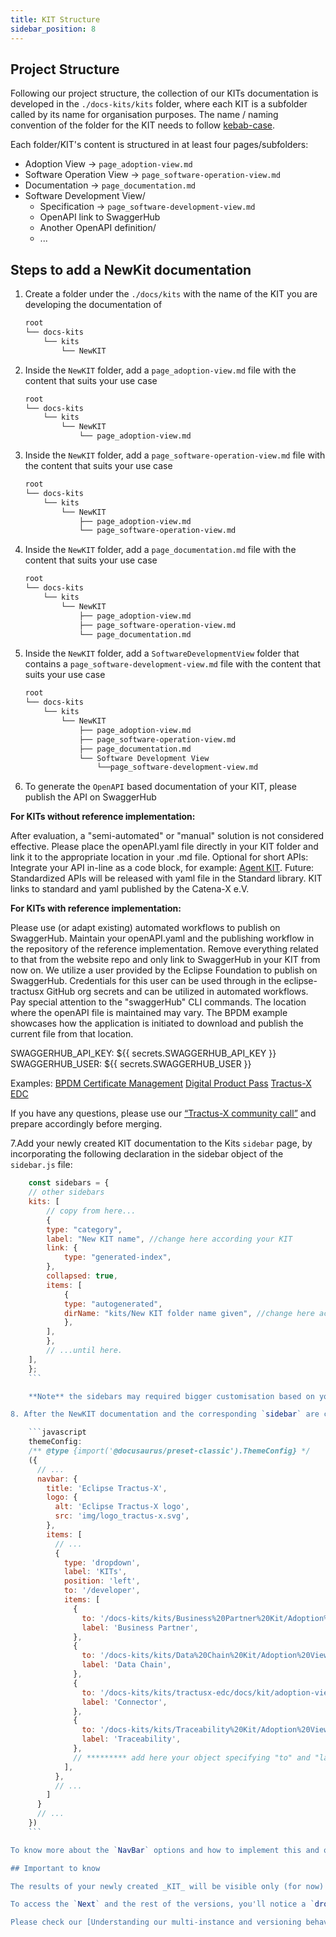 ```yaml
---
title: KIT Structure
sidebar_position: 8
---
```

## Project Structure

Following our project structure, the collection of our KITs documentation is developed in the `./docs-kits/kits` folder, where each KIT is a subfolder called by its name for organisation purposes. The name / naming convention of the folder for the KIT needs to follow [kebab-case](https://juniortoexpert.com/en/naming-convention/).

Each folder/KIT's content is structured in at least four pages/subfolders:

- Adoption View -> `page_adoption-view.md`
- Software Operation View -> `page_software-operation-view.md`
- Documentation -> `page_documentation.md`
- Software Development View/
  - Specification -> `page_software-development-view.md`
  - OpenAPI link to SwaggerHub
  - Another OpenAPI definition/
  - ...

## Steps to add a NewKit documentation

1. Create a folder under the `./docs/kits` with the name of the KIT you are developing the documentation of

    ```md
    root
    └── docs-kits
        └── kits
            └── NewKIT
    ```

2. Inside the `NewKIT` folder, add a `page_adoption-view.md` file with the content that suits your use case

    ```md
    root
    └── docs-kits
        └── kits
            └── NewKIT
                └── page_adoption-view.md
    ```

3. Inside the `NewKIT` folder, add a `page_software-operation-view.md` file with the content that suits your use case

    ```md
    root
    └── docs-kits
        └── kits
            └── NewKIT
                ├── page_adoption-view.md
                └── page_software-operation-view.md
    ```

4. Inside the `NewKIT` folder, add a `page_documentation.md` file with the content that suits your use case

    ```md
    root
    └── docs-kits
        └── kits
            └── NewKIT
                ├── page_adoption-view.md
                ├── page_software-operation-view.md
                └── page_documentation.md
    ```

5. Inside the `NewKIT` folder, add a `SoftwareDevelopmentView` folder that contains a `page_software-development-view.md` file with the content that suits your use case

    ```md
    root
    └── docs-kits
        └── kits
            └── NewKIT
                ├── page_adoption-view.md
                ├── page_software-operation-view.md
                ├── page_documentation.md
                └── Software Development View
                    └──page_software-development-view.md
    ```

6. To generate the `OpenAPI` based documentation of your KIT, please publish the API on SwaggerHub

**For KITs without reference implementation:**

After evaluation, a "semi-automated" or "manual" solution is not considered effective.
Please place the openAPI.yaml file directly in your KIT folder and link it to the appropriate location in your .md file.
Optional for short APIs: Integrate your API in-line as a code block, for example: [Agent KIT](https://eclipse-tractusx.github.io/docs-kits/kits/knowledge-agents/development-view/api/agent/agent-get/).
Future: Standardized APIs will be released with yaml file in the Standard library. KIT links to standard and yaml published by the Catena-X e.V.

**For KITs with reference implementation:**

Please use (or adapt existing) automated workflows to publish on SwaggerHub. Maintain your openAPI.yaml and the publishing workflow in the repository of the reference implementation. Remove everything related to that from the website repo and only link to SwaggerHub in your KIT from now on. We utilize a user provided by the Eclipse Foundation to publish on SwaggerHub. Credentials for this user can be used through in the eclipse-tractusx GitHub org secrets and can be utilized in automated workflows. Pay special attention to the "swaggerHub" CLI commands. The location where the openAPI file is maintained may vary. The BPDM example showcases how the application is initiated to download and publish the current file from that location.

SWAGGERHUB_API_KEY: ${{ secrets.SWAGGERHUB_API_KEY }}
      SWAGGERHUB_USER: ${{ secrets.SWAGGERHUB_USER }}

Examples:
[BPDM Certificate Management](https://github.com/eclipse-tractusx/bpdm-certificate-management/blob/main/.github/workflows/publish-swagger-hub.yaml)
[Digital Product Pass](https://github.com/eclipse-tractusx/digital-product-pass/blob/main/.github/workflows/publish-swagger-hub.yaml)
[Tractus-X EDC](https://github.com/eclipse-tractusx/tractusx-edc/blob/main/.github/workflows/publish-swaggerhub.yaml)

If you have any questions, please use our [“Tractus-X community call”](https://eclipse-tractusx.github.io/community/open-meetings) and prepare accordingly before merging.

7.Add your newly created KIT documentation to the Kits `sidebar` page, by incorporating the following declaration in the sidebar object of the `sidebar.js` file:

```javascript
    const sidebars = {
    // other sidebars
    kits: [
        // copy from here...
        {
        type: "category",
        label: "New KIT name", //change here according your KIT
        link: {
            type: "generated-index",
        },
        collapsed: true,
        items: [
            {
            type: "autogenerated",
            dirName: "kits/New KIT folder name given", //change here according your KIT
            },
        ],
        },
        // ...until here.
    ],
    };
    ```

    **Note** the sidebars may required bigger customisation based on your requirements, for that matters consult the [official documentation](https://docusaurus.io/docs/2.2.0/sidebar)

8. After the NewKIT documentation and the corresponding `sidebar` are created, you would want to make it accessible from the `NavBar` of the page. More specifically under the `KITs dropdown menu`. This is easily handled by `Docusaurus` in the `docusaurus.config.js` file, where you'll need to add to the existing `navbar` object your newly created `route` and `label` (name of kit) to be added as a `dropdown` menu item. More specifically in:

    ```javascript
    themeConfig:
    /** @type {import('@docusaurus/preset-classic').ThemeConfig} */
    ({
      // ...
      navbar: {
        title: 'Eclipse Tractus-X',
        logo: {
          alt: 'Eclipse Tractus-X logo',
          src: 'img/logo_tractus-x.svg',
        },
        items: [
          // ...
          {
            type: 'dropdown',
            label: 'KITs',
            position: 'left',
            to: '/developer',
            items: [
              {
                to: '/docs-kits/kits/Business%20Partner%20Kit/Adoption%20View',
                label: 'Business Partner',
              },
              {
                to: '/docs-kits/kits/Data%20Chain%20Kit/Adoption%20View',
                label: 'Data Chain',
              },
              {
                to: '/docs-kits/kits/tractusx-edc/docs/kit/adoption-view/Adoption%20View',
                label: 'Connector',
              },
              {
                to: '/docs-kits/kits/Traceability%20Kit/Adoption%20View%20Traceability%20Kit',
                label: 'Traceability',
              },
              // ********* add here your object specifying "to" and "label" *********** 
            ],
          },
          // ...
        ]
      }
      // ...
    })
    ```

To know more about the `NavBar` options and how to implement this and other features in it please check the [Docusaurus - NavBar Documentation](https://docusaurus.io/docs/2.2.0/api/themes/configuration#navbar-dropdown)

## Important to know

The results of your newly created _KIT_ will be visible only (for now) in the `Next` version of the documentation. When a `new version` is due to be created, all of your additions plus the ones from other _KITs_ will be taking part of said new released. To understand more about how `Docusaurus` handle the [versioning](https://docusaurus.io/docs/2.2.0/versioning) and more specifically the [versioning of multi-instance](https://docusaurus.io/docs/2.2.0/docs-multi-instance) projects, please check the official documentation.

To access the `Next` and the rest of the versions, you'll notice a `dropdown` menu with all of them in the `top-right` corner of the `NavBar` that is only been displayed when the user is navigating any of the existing `KITs`.

Please check our [Understanding our multi-instance and versioning behaviour](/docs/website-guidelines/understanding-multi-instance_versioning) page, where we explain a little bit more in deep the structure of the project, the different instances of documentation, how to create versions and how the conditional rendering of the `versions dropdown` menu is been handled.

